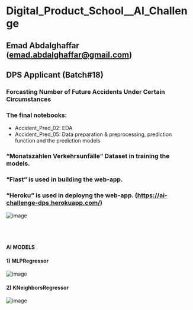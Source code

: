 # Digital_Product_School__AI_Challenge

## Emad Abdalghaffar (emad.abdalghaffar@gmail.com)
## DPS Applicant (Batch#18)

### Forcasting Number of Future Accidents Under Certain Circumstances

### The final notebooks:
- Accident_Pred_02: EDA
- Accident_Pred_05: Data preparation & preprocessing, prediction function and the prediction models 

### “Monatszahlen Verkehrsunfälle” Dataset in training the models.

### “Flast” is used in building the web-app.

### “Heroku” is used in deployng the web-app.  (https://ai-challenge-dps.herokuapp.com/)
![image](https://user-images.githubusercontent.com/49419884/200169934-6840d8d4-a818-4697-a441-aaf298e4cf63.png)


<br/><br/>
#### AI MODELS

#### 1) MLPRegressor
![image](https://user-images.githubusercontent.com/49419884/200169424-f0e41029-5205-4fe7-8cca-df164c20a598.png)
<br/>
#### 2) KNeighborsRegressor
![image](https://user-images.githubusercontent.com/49419884/200169341-5c161e76-b1fb-4b1e-9662-fe40f6b3c025.png)



